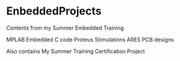 # EnbeddedProjects

Contents from my Summer Embedded Training

MPLAB Embedded C code 
Proteus Stimulations
ARES PCB designs 

Also contains My Summer Training Certification Project
